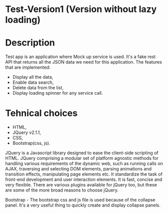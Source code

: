 # Test-Version1 (Version without lazy loading)

# Description
Test app is an application where Mock up service is used. It's a fake rest API that returns all the JSON data we need for this application. The features that are implemented: 
 - Display all the data,
 - Enable data search,
 - Delete data from the list,
 - Display loading spinner for any service call.
 
 # Tehnical choices

 - HTML,
 - JQuery v2.1.1,
 - CSS,
 - Bootstrap(css, js).

JQuery is a Javascript library designed to ease the client-side scripting of HTML. JQuery comprising a modular set of platform agnostic methods for handling various requirements of the dynamic web, such as running calls on AJAX, traversing and selecting DOM elements, parsing animations and transition effects, manipulating page elements etc. It standardize the task of front-end development and user interaction elements. It is fast, concise and very flexible. There are various plugins available for jQuery too, but these are some of the more broad reasons to choose jQuery.

Bootstrap - The bootstrap css and js file is used because of the collapse panel. It's a very useful thing to quickly create and display collapse panels.
 
